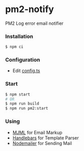 # pm2-notify
PM2 Log error email notifier

### Installation
```sh
$ npm ci
```

### Configuration
- Edit [config.ts](src/config.ts)

### Start
```sh
$ npm start
# OR
$ npm run build
$ npm run pm2:start
```

### Using
* [MJML](https://mjml.io) for Email Markup
* [Handlebars](https://handlebarsjs.com) for Template Parser
* [Nodemailer](https://nodemailer.com) for Sending Mail

